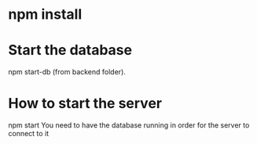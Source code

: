 # npm install

# Start the database
npm start-db (from backend folder).

# How to start the server
npm start
You need to have the database running in order for the server to connect to it

